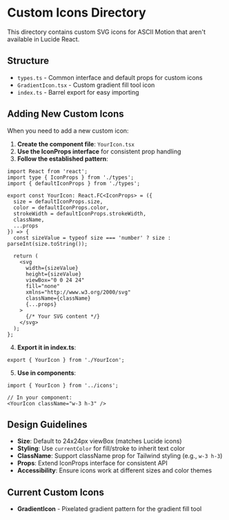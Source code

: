 # Custom Icons Directory

This directory contains custom SVG icons for ASCII Motion that aren't available in Lucide React.

## Structure

- `types.ts` - Common interface and default props for custom icons
- `GradientIcon.tsx` - Custom gradient fill tool icon
- `index.ts` - Barrel export for easy importing

## Adding New Custom Icons

When you need to add a new custom icon:

1. **Create the component file**: `YourIcon.tsx`
2. **Use the IconProps interface** for consistent prop handling
3. **Follow the established pattern**:

```tsx
import React from 'react';
import type { IconProps } from './types';
import { defaultIconProps } from './types';

export const YourIcon: React.FC<IconProps> = ({ 
  size = defaultIconProps.size,
  color = defaultIconProps.color,
  strokeWidth = defaultIconProps.strokeWidth,
  className,
  ...props 
}) => {
  const sizeValue = typeof size === 'number' ? size : parseInt(size.toString());
  
  return (
    <svg 
      width={sizeValue}
      height={sizeValue} 
      viewBox="0 0 24 24" 
      fill="none" 
      xmlns="http://www.w3.org/2000/svg"
      className={className}
      {...props}
    >
      {/* Your SVG content */}
    </svg>
  );
};
```

4. **Export it in index.ts**:
```tsx
export { YourIcon } from './YourIcon';
```

5. **Use in components**:
```tsx
import { YourIcon } from '../icons';

// In your component:
<YourIcon className="w-3 h-3" />
```

## Design Guidelines

- **Size**: Default to 24x24px viewBox (matches Lucide icons)
- **Styling**: Use `currentColor` for fill/stroke to inherit text color
- **ClassName**: Support className prop for Tailwind styling (e.g., `w-3 h-3`)
- **Props**: Extend IconProps interface for consistent API
- **Accessibility**: Ensure icons work at different sizes and color themes

## Current Custom Icons

- **GradientIcon** - Pixelated gradient pattern for the gradient fill tool